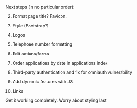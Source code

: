 Next steps (in no particular order):


2. Format page title? Favicon.
6. Style (Bootstrap?)

8. Logos
9. Telephone number formatting

11. Edit actions/forms
12. Order applications by date in applications index
13. Third-party authentication and fix for omniauth vulnerability
14. Add dynamic features with JS
15. Links

Get it working completely. Worry about styling last.

